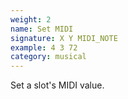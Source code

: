 ```yaml
---
weight: 2
name: Set MIDI
signature: X Y MIDI_NOTE
example: 4 3 72
category: musical
---
```

Set a slot's MIDI value.